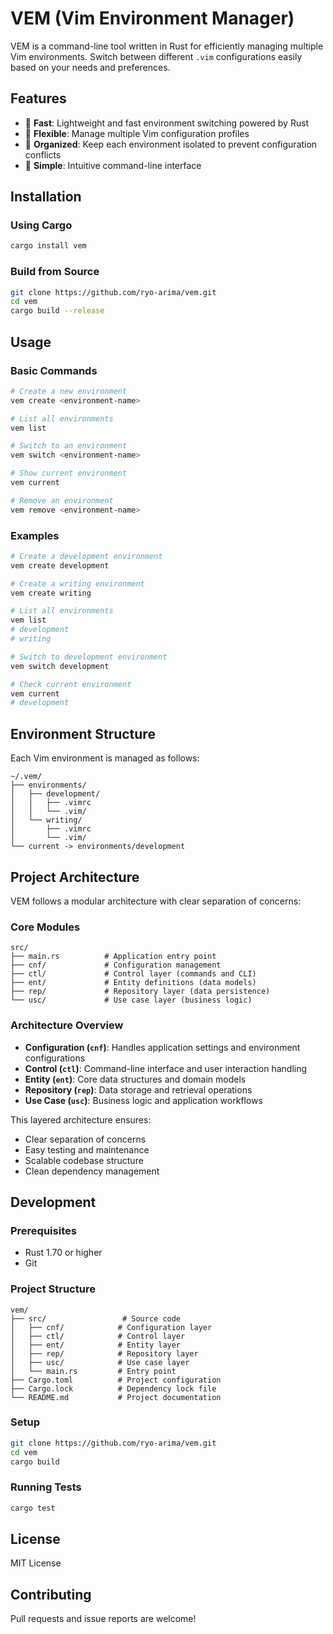 # VEM (Vim Environment Manager)

VEM is a command-line tool written in Rust for efficiently managing multiple Vim environments. Switch between different `.vim` configurations easily based on your needs and preferences.

## Features

- 🚀 **Fast**: Lightweight and fast environment switching powered by Rust
- 🔧 **Flexible**: Manage multiple Vim configuration profiles
- 📁 **Organized**: Keep each environment isolated to prevent configuration conflicts
- 🎯 **Simple**: Intuitive command-line interface

## Installation

### Using Cargo

```bash
cargo install vem
```

### Build from Source

```bash
git clone https://github.com/ryo-arima/vem.git
cd vem
cargo build --release
```

## Usage

### Basic Commands

```bash
# Create a new environment
vem create <environment-name>

# List all environments
vem list

# Switch to an environment
vem switch <environment-name>

# Show current environment
vem current

# Remove an environment
vem remove <environment-name>
```

### Examples

```bash
# Create a development environment
vem create development

# Create a writing environment
vem create writing

# List all environments
vem list
# development
# writing

# Switch to development environment
vem switch development

# Check current environment
vem current
# development
```

## Environment Structure

Each Vim environment is managed as follows:

```
~/.vem/
├── environments/
│   ├── development/
│   │   ├── .vimrc
│   │   └── .vim/
│   └── writing/
│       ├── .vimrc
│       └── .vim/
└── current -> environments/development
```

## Project Architecture

VEM follows a modular architecture with clear separation of concerns:

### Core Modules

```
src/
├── main.rs          # Application entry point
├── cnf/             # Configuration management
├── ctl/             # Control layer (commands and CLI)
├── ent/             # Entity definitions (data models)
├── rep/             # Repository layer (data persistence)
└── usc/             # Use case layer (business logic)
```

### Architecture Overview

- **Configuration (`cnf`)**: Handles application settings and environment configurations
- **Control (`ctl`)**: Command-line interface and user interaction handling
- **Entity (`ent`)**: Core data structures and domain models
- **Repository (`rep`)**: Data storage and retrieval operations
- **Use Case (`usc`)**: Business logic and application workflows

This layered architecture ensures:
- Clear separation of concerns
- Easy testing and maintenance
- Scalable codebase structure
- Clean dependency management

## Development

### Prerequisites

- Rust 1.70 or higher
- Git

### Project Structure

```
vem/
├── src/                 # Source code
│   ├── cnf/            # Configuration layer
│   ├── ctl/            # Control layer
│   ├── ent/            # Entity layer
│   ├── rep/            # Repository layer
│   ├── usc/            # Use case layer
│   └── main.rs         # Entry point
├── Cargo.toml          # Project configuration
├── Cargo.lock          # Dependency lock file
└── README.md           # Project documentation
```

### Setup

```bash
git clone https://github.com/ryo-arima/vem.git
cd vem
cargo build
```

### Running Tests

```bash
cargo test
```

## License

MIT License

## Contributing

Pull requests and issue reports are welcome!

